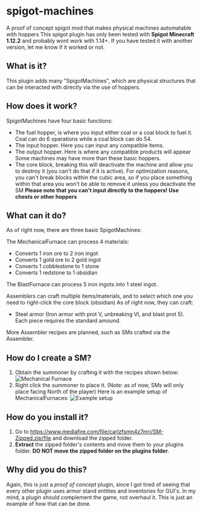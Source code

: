 # spigot-machines
A proof of concept spigot mod that makes physical machines automatable with hoppers
This spigot plugin has only been tested with **Spigot Minecraft 1.12.2** and probably wont work with 1.14+. 
If you have tested it with another version, let me know if it worked or not.

## What is it?
This plugin adds many "SpigotMachines", which are physical structures that can be interacted with 
directly via the use of hoppers.

## How does it work?
SpigotMachines have four basic functions: 
* The fuel hopper, is where you input either coal or a coal block to fuel it.
Coal can do 6 operations while a coal block can do 54.
* The input hopper. Here you can input any compatible items.
* The output hopper. Here is where any compatible products will appear
Some machines may have more than these basic hoppers.
* The core block, breaking this will deactivate the machine and allow you to 
destroy it (you can't do that if it is active).
For optimization reasons, you can't break blocks within the cubic area, so if 
you place something within that area you won't be able to remove it unless you
deactivate the SM
**Please note that you can't input directly to the hoppers! Use chests or other hoppers**


## What can it do?
As of right now, there are three basic SpigotMachines:

The MechanicalFurnace can process 4 materials:
* Converts 1 iron ore to 2 iron ingot
* Converts 1 gold ore to 2 gold ingot
* Converts 1 cobblestone to 1 stone
* Converts 1 redstone to 1 obsidian

The BlastFurnace can process 5 iron ingots into 1 steel ingot.

Assemblers can craft multiple items/materials, and to select which one you need to right-click the core block (obsidian)
As of right now, they can craft:
* Steel armor (Iron armor with prot V, unbreaking VI, and blast prot 5). Each piece requires the standard amound.

More Assembler recipes are planned, such as SMs crafted via the Assembler.

## How do I create a SM?
1. Obtain the summoner by crafting it with the recipes shown below:
![Mechanical Furnace](https://i.imgur.com/ZF5uQ2k.png)
2. Right click the summoner to place it. (Note: as of now, SMs will only place facing North of the player)
Here is an example setup of MechanicalFurnaces:
![Example setup](https://i.imgur.com/M6XmZKV.png)

## How do you install it?
1. Go to https://www.mediafire.com/file/carlzfsmn4z7mrj/SM-Zipped.zip/file and download the zipped folder.
2. **Extract** the zipped folder's contents and move them to your plugins folder. **DO NOT move the zipped folder on the plugins folder**.

## Why did you do this?
Again, this is just a *proof of concept* plugin, since I got tired of seeing that every other plugin uses armor stand entities and
inventories for GUI's. In my mind, a plugin should complement the game, not overhaul it. This is just an example of how that can be done.
